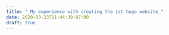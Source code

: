 ```yaml
---
title: "_My experience with creating the 1st hugo website_"
date: 2020-03-23T11:44:39-07:00
draft: true
---
```


